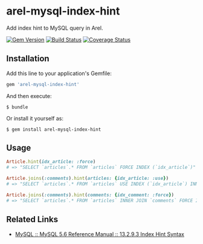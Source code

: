 # arel-mysql-index-hint

Add index hint to MySQL query in Arel.

[![Gem Version](https://badge.fury.io/rb/arel-mysql-index-hint.svg)](http://badge.fury.io/rb/arel-mysql-index-hint)
[![Build Status](https://travis-ci.org/winebarrel/arel-mysql-index-hint.svg?branch=master)](https://travis-ci.org/winebarrel/arel-mysql-index-hint)
[![Coverage Status](https://img.shields.io/coveralls/winebarrel/arel-mysql-index-hint.svg)](https://coveralls.io/r/winebarrel/arel-mysql-index-hint?branch=master)

## Installation

Add this line to your application's Gemfile:

```ruby
gem 'arel-mysql-index-hint'
```

And then execute:

    $ bundle

Or install it yourself as:

    $ gem install arel-mysql-index-hint

## Usage

```ruby
Article.hint(idx_article: :force)
# => "SELECT `articles`.* FROM `articles` FORCE INDEX (`idx_article`)"

Article.joins(:comments).hint(articles: {idx_article: :use})
# => "SELECT `articles`.* FROM `articles` USE INDEX (`idx_article`) INNER JOIN `comments` ON `comments`

Article.joins(:comments).hint(comments: {idx_comment: :force})
# => "SELECT `articles`.* FROM `articles` INNER JOIN `comments` FORCE INDEX (`idx_comment`) ON `comments"
```

## Related Links

* [MySQL ::   MySQL 5.6 Reference Manual :: 13.2.9.3 Index Hint Syntax](view-source:https://dev.mysql.com/doc/refman/5.6/en/index-hints.html)
